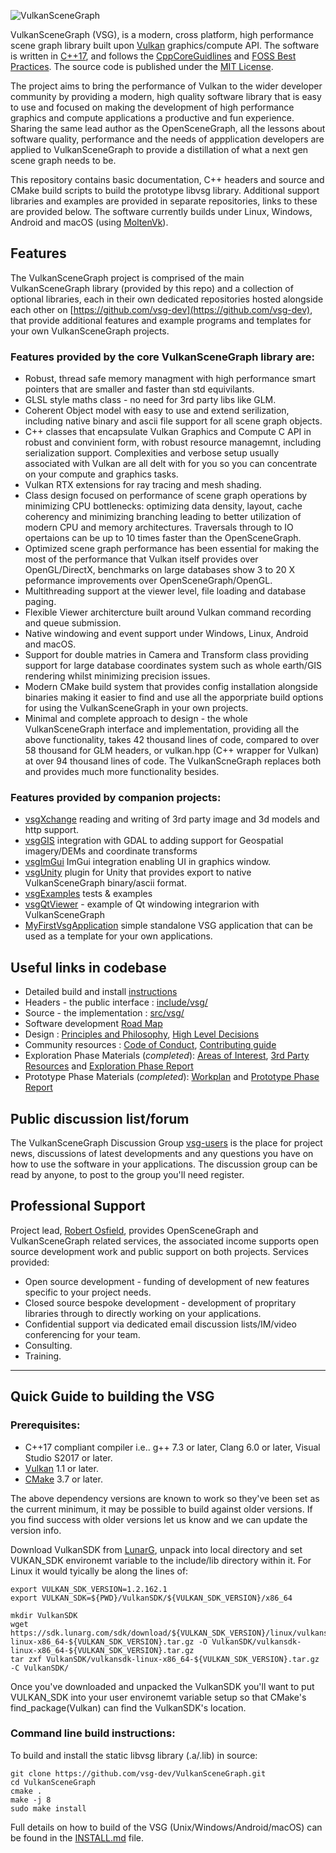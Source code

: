 ![VulkanSceneGraph](https://raw.githubusercontent.com/vsg-dev/VulkanSceneGraph/master/docs/images/VSGlogo.png)

VulkanSceneGraph (VSG), is a modern, cross platform, high performance scene graph library built upon [Vulkan](https://www.khronos.org/vulkan/) graphics/compute API. The software is written in [C++17](https://en.wikipedia.org/wiki/C%2B%2B17), and follows the [CppCoreGuidlines](https://isocpp.github.io/CppCoreGuidelines/CppCoreGuidelines) and [FOSS Best Practices](https://github.com/coreinfrastructure/best-practices-badge/blob/master/doc/criteria.md).  The source code is published under the [MIT License](LICENSE.md).

The project aims to bring the performance of Vulkan to the wider developer community by providing a modern, high quality software library that is easy to use and focused on making the development of high performance graphics and compute applications a productive and fun experience.  Sharing the same lead author as the OpenSceneGraph, all the lessons about software quality, performance and the needs of appplication developers are applied to VulkanSceneGraph to provide a distillation of what a next gen scene graph needs to be.

This repository contains basic documentation, C++ headers and source and CMake build scripts to build the prototype libvsg library.  Additional support libraries and examples are provided in separate repositories, links to these are provided below.  The software currently builds under Linux, Windows, Android and macOS (using [MoltenVk](https://github.com/KhronosGroup/MoltenVK)).

## Features
The VulkanSceneGraph project is comprised of the main VulkanSceneGraph library (provided by this repo) and a collection of optional libraries, each in their own dedicated repositories hosted alongside each other on [https://github.com/vsg-dev](https://github.com/vsg-dev), that provide additional features and example programs and templates for your own VulkanSceneGraph projects.

### Features provided by the core VulkanSceneGraph library are:

* Robust, thread safe memory managment with high performance smart pointers that are smaller and faster than std equivilants.
* GLSL style maths class - no need for 3rd party libs like GLM.
* Coherent Object model with easy to use and extend serilization, including native binary and ascii file support for all scene graph objects.
* C++ classes that encapsulate Vulkan Graphics and Compute C API in robust and convinient form, with robust resource managemnt, including serialization support. Complexities and verbose setup usually associated with Vulkan are all delt with for you so you can concentrate on your compute and graphics tasks.
* Vulkan RTX extensions for ray tracing and mesh shading.
* Class design focused on performance of scene graph operations by minimizing CPU bottlenecks: optimizing data density, layout, cache coherency and minimizing branching leading to better utilization of modern CPU and memory architectures. Traversals through to IO opertaions can be up to 10 times faster than the OpenSceneGraph.
* Optimized scene graph performance has been essential for making the most of the performance that Vulkan itself provides over OpenGL/DirectX, benchmarks on large databases show 3 to 20 X peformance improvements over OpenSceneGraph/OpenGL.
* Multithreading support at the viewer level, file loading and database paging.
* Flexible Viewer architercture built around Vulkan command recording and queue submission.
* Native windowing and event support under Windows, Linux, Android and macOS.
* Support for double matries in Camera and Transform class providing support for large database coordinates system such as whole earth/GIS rendering whilst minimizing precision issues.
* Modern CMake build system that provides config installation alongside binaries making it easier to find and use all the apporpriate build options for using the VulkanSceneGraph in your own projects.
* Minimal and complete approach to design - the whole VulkanSceneGraph interface and implementation, providing all the above functionality, takes 42 thousand lines of code, compared to over 58 thousand for GLM headers, or vulkan.hpp (C++ wrapper for Vulkan) at over 94 thousand lines of code.  The VulkanScneGraph replaces both and provides much more functionality besides.

### Features provided by companion projects:
* [vsgXchange](https://github.com/vsg-dev/vsgXchange) reading and writing of 3rd party image and 3d models and http support.
* [vsgGIS](https://github.com/vsg-dev/vsgGIS) integration with GDAL to adding support for Geospatial imagery/DEMs and coordinate transforms
* [vsgImGui](https://github.com/vsg-dev/vsgImGui) ImGui integration enabling UI in graphics window.
* [vsgUnity](https://github.com/vsg-dev/vsgUnity) plugin for Unity that provides export to native VulkanSceneGraph binary/ascii format.
* [vsgExamples](https://github.com/vsg-dev/vsgExamples) tests & examples
* [vsgQtViewer](https://github.com/anormann1974/vsgQtViewer) - example of Qt windowing integrarion with VulkanSceneGraph
* [MyFirstVsgApplication](https://github.com/vsg-dev/MyFirstVsgApplication) simple standalone VSG application that can be used as a template for your own applications.

## Useful links in codebase
* Detailed build and install [instructions](INSTALL.md)
* Headers - the public interface : [include/vsg/](include/vsg)
* Source - the implementation : [src/vsg/](src/vsg)
* Software development [Road Map](ROADMAP.md)
* Design : [Principles and Philosophy](docs/Design/DesignPrinciplesAndPhilosophy.md),  [High Level Decisions](docs/Design/HighLevelDesignDecisions.md)
* Community resources :  [Code of Conduct](docs/CODE_OF_CONDUCT.md), [Contributing guide](docs/CONTRIBUTING.md)
* Exploration Phase Materials (*completed*): [Areas of Interest](docs/ExplorationPhase/AreasOfInterest.md), [3rd Party Resources](docs/ExplorationPhase/3rdPartyResources.md) and [Exploration Phase Report](docs/ExplorationPhase/VulkanSceneGraphExplorationPhaseReport.md)
* Prototype Phase Materials (*completed*): [Workplan](docs/PrototypePhase/Workplan.md) and [Prototype Phase Report](docs/PrototypePhase/PrototypePhaseReport.md)


## Public discussion list/forum
The VulkanSceneGraph Discussion Group [vsg-users](https://groups.google.com/forum/#!forum/vsg-users) is the place for project news, discussions of latest developments and any questions you have on how to use the software in your applications. The discussion group can be read by anyone, to post to the group you'll need register.

## Professional Support
Project lead, [Robert Osfield](mailto:robert.osfield@gmal.com), provides OpenSceneGraph and VulkanSceneGraph related services, the associated income supports open source development work and public support on both projects.  Services provided:

* Open source development - funding of development of new features specific to your project needs.
* Closed source bespoke development - development of propritary libraries through to directly working on your applications.
* Confidential support via dedicated email discussion lists/IM/video conferencing for your team.
* Consulting.
* Training.

---

## Quick Guide to building the VSG

### Prerequisites:
* C++17 compliant compiler i.e.. g++ 7.3 or later, Clang 6.0 or later, Visual Studio S2017 or later.
* [Vulkan](https://vulkan.lunarg.com/) 1.1 or later.
* [CMake](https://www.cmake.org) 3.7 or later.

The above dependency versions are known to work so they've been set as the current minimum, it may be possible to build against older versions.  If you find success with older versions let us know and we can update the version info.

Download VulkanSDK from [LunarG](https://vulkan.lunarg.com/sdk/home), unpack into local directory and set VUKAN_SDK environemt variable to the include/lib directory within it. For Linux it would tyically be along the lines of:

    export VULKAN_SDK_VERSION=1.2.162.1
    export VULKAN_SDK=${PWD}/VulkanSDK/${VULKAN_SDK_VERSION}/x86_64

    mkdir VulkanSDK
    wget https://sdk.lunarg.com/sdk/download/${VULKAN_SDK_VERSION}/linux/vulkansdk-linux-x86_64-${VULKAN_SDK_VERSION}.tar.gz -O VulkanSDK/vulkansdk-linux-x86_64-${VULKAN_SDK_VERSION}.tar.gz
    tar zxf VulkanSDK/vulkansdk-linux-x86_64-${VULKAN_SDK_VERSION}.tar.gz -C VulkanSDK/

Once you've downloaded and unpacked the VulkanSDK you'll want to put VULKAN_SDK into your user environemt variable setup so that CMake's find_package(Vulkan) can find the VulkanSDK's location.

### Command line build instructions:

To build and install the static libvsg library (.a/.lib) in source:

    git clone https://github.com/vsg-dev/VulkanSceneGraph.git
    cd VulkanSceneGraph
    cmake .
    make -j 8
    sudo make install

Full details on how to build of the VSG (Unix/Windows/Android/macOS) can be found in the [INSTALL.md](INSTALL.md) file.
